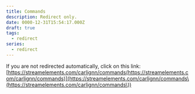 ```yaml
---
title: Commands
description: Redirect only.
date: 0000-12-31T15:54:17.000Z
draft: true
tags:
  - redirect
series:
  - redirect
---
```


If you are not redirected automatically, click on this link: [https://streamelements.com/carlignn/commands(https://streamelements.com/carlignn/commands)](https://streamelements.com/carlignn/commands\(https://streamelements.com/carlignn/commands\))
